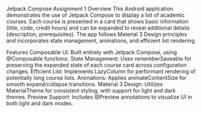 Jetpack Compose Assignment 1
Overview
This Android application demonstrates the use of Jetpack Compose to display a list of academic courses. Each course is presented in a card that shows basic information (title, code, credit hours) and can be expanded to reveal additional details (description, prerequisites). The app follows Material 3 Design principles and incorporates state management, animations, and efficient list rendering.

Features
Composable UI: Built entirely with Jetpack Compose, using @Composable functions.
State Management: Uses rememberSaveable for preserving the expanded state of each course card across configuration changes.
Efficient List: Implements LazyColumn for performant rendering of potentially long course lists.
Animations: Applies animateContentSize for smooth expand/collapse transitions.
Material 3 Design: Utilizes MaterialTheme for consistent styling, with support for light and dark themes.
Preview Support: Includes @Preview annotations to visualize UI in both light and dark modes.
